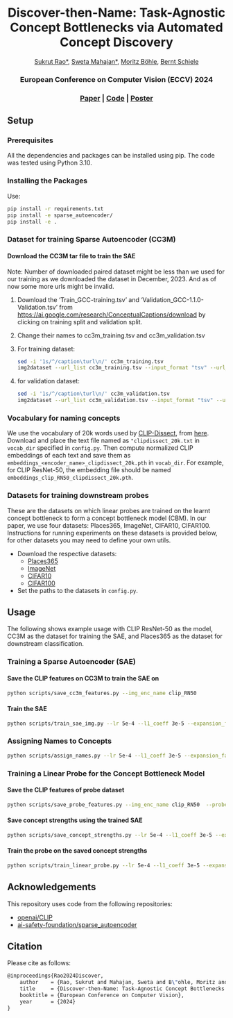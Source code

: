 <h1 align="center">Discover-then-Name: Task-Agnostic Concept Bottlenecks via Automated Concept Discovery</h1>

<div align="center">
<a href="https://sukrutrao.github.io">Sukrut Rao*</a>,
<a href="https://swetamahajan.github.io">Sweta Mahajan*</a>,
<a href="https://moboehle.github.io">Moritz Böhle</a>,
<a href="https://people.mpi-inf.mpg.de/~schiele">Bernt Schiele</a>

<h3 align="center">
European Conference on Computer Vision (ECCV) 2024
</div>
</h3>
  
<h3 align="center">
<a href="https://arxiv.org/abs/2407.14499">Paper</a>
|
<a href="https://github.com/neuroexplicit-saar/discover-then-name">Code</a>
|
<a href="https://sukrutrao.github.io/publication/discover-then-name-task-agnostic-concept-bottlenecks-via-automated-concept-discovery/DiscoverThenName_Poster.pdf">Poster</a>
</h3>
</p>

## Setup

### Prerequisites

All the dependencies and packages can be installed using pip. The code was tested using Python 3.10.

### Installing the Packages

Use:

```bash
pip install -r requirements.txt
pip install -e sparse_autoencoder/
pip install -e .
```

### Dataset for training Sparse Autoencoder (CC3M)

#### Download the CC3M tar file to train the SAE
Note: Number of downloaded paired dataset might be less than we used for our training as we downloaded the dataset in December, 2023. And as of now some more urls might be invalid. 

1) Download the ‘Train_GCC-training.tsv’ and ‘Validation_GCC-1.1.0-Validation.tsv’ from  https://ai.google.com/research/ConceptualCaptions/download by clicking on training split and validation split. 

2) Change their names to cc3m_training.tsv and cc3m_validation.tsv 

3) For training dataset: 
    ```bash
    sed -i '1s/^/caption\turl\n/' cc3m_training.tsv 
    img2dataset --url_list cc3m_training.tsv --input_format "tsv" --url_col "url" --caption_col "caption" --output_format webdataset --output_folder training --processes_count 16 --thread_count 64 --image_size 256 --enable_wandb True
    ``` 

4) for validation dataset:
    ```bash
    sed -i '1s/^/caption\turl\n/' cc3m_validation.tsv 
    img2dataset --url_list cc3m_validation.tsv --input_format "tsv" --url_col "url" --caption_col "caption" --output_format webdataset --output_folder validation --processes_count 16 --thread_count 64 --image_size 256 --enable_wandb True
    ```

### Vocabulary for naming concepts

We use the vocabulary of 20k words used by [CLIP-Dissect](https://arxiv.org/abs/2204.10965), from [here](https://github.com/first20hours/google-10000-english/blob/master/20k.txt). Download and place the text file named as `"clipdissect_20k.txt` in `vocab_dir` specified in `config.py`. Then compute normalized CLIP embeddings of each text and save them as `embeddings_<encoder_name>_clipdissect_20k.pth` in `vocab_dir`. For example, for CLIP ResNet-50, the embedding file should be named `embeddings_clip_RN50_clipdissect_20k.pth`.


### Datasets for training downstream probes

These are the datasets on which linear probes are trained on the learnt concept bottleneck to form a concept bottleneck model (CBM). In our paper, we use four datasets: Places365, ImageNet, CIFAR10, CIFAR100. Instructions for running experiments on these datasets is provided below, for other datasets you may need to define your own utils.

* Download the respective datasets:
    * [Places365](https://pytorch.org/vision/main/generated/torchvision.datasets.Places365.html)
    * [ImageNet](https://www.image-net.org/)
    * [CIFAR10](https://pytorch.org/vision/main/generated/torchvision.datasets.CIFAR10.html)
    * [CIFAR100](https://pytorch.org/vision/main/generated/torchvision.datasets.CIFAR100.html)
* Set the paths to the datasets in `config.py`.




## Usage

The following shows example usage with CLIP ResNet-50 as the model, CC3M as the dataset for training the SAE, and Places365 as the dataset for downstream classification.

### Training a Sparse Autoencoder (SAE)


#### Save the CLIP features on CC3M to train the SAE on 

```bash
python scripts/save_cc3m_features.py --img_enc_name clip_RN50 
```

#### Train the SAE

```bash
python scripts/train_sae_img.py --lr 5e-4 --l1_coeff 3e-5 --expansion_factor 8 --img_enc_name clip_RN50 --num_epochs 200 --resample_freq 10 --ckpt_freq 0 --val_freq 1 --train_sae_bs 4096
```

### Assigning Names to Concepts

```bash
python scripts/assign_names.py --lr 5e-4 --l1_coeff 3e-5 --expansion_factor 8 --img_enc_name clip_RN50 --num_epochs 200 --resample_freq 10 --train_sae_bs 4096
```
 
### Training a Linear Probe for the Concept Bottleneck Model

#### Save the CLIP features of probe dataset

```bash
python scripts/save_probe_features.py --img_enc_name clip_RN50  --probe_dataset places365
```

#### Save concept strengths using the trained SAE

```bash
python scripts/save_concept_strengths.py --lr 5e-4 --l1_coeff 3e-5 --expansion_factor 8 --img_enc_name clip_RN50 --num_epochs 200  --resample_freq 10  --train_sae_bs 4096  --probe_dataset places365 --probe_split train
```

#### Train the probe on the saved concept strengths

```bash
python scripts/train_linear_probe.py --lr 5e-4 --l1_coeff 3e-5 --expansion_factor 8 --img_enc_name clip_RN50 --resample_freq 10 --train_sae_bs 4096 --num_epochs 200 --ckpt_freq 0 --val_freq 1 --probe_lr 1e-2  --probe_sparsity_loss_lambda 0.1 --probe_classification_loss 'CE' --probe_epochs 200 --probe_sparsity_loss L1 --probe_eval_coverage_freq 50 --probe_dataset places365
```


## Acknowledgements

This repository uses code from the following repositories:

* [openai/CLIP](https://github.com/openai/CLIP)
* [ai-safety-foundation/sparse_autoencoder](https://github.com/ai-safety-foundation/sparse_autoencoder/)

## Citation

Please cite as follows:

```tex
@inproceedings{Rao2024Discover,
    author    = {Rao, Sukrut and Mahajan, Sweta and B\"ohle, Moritz and Schiele, Bernt},
    title     = {Discover-then-Name: Task-Agnostic Concept Bottlenecks via Automated Concept Discovery},
    booktitle = {European Conference on Computer Vision},
    year      = {2024}
}
```